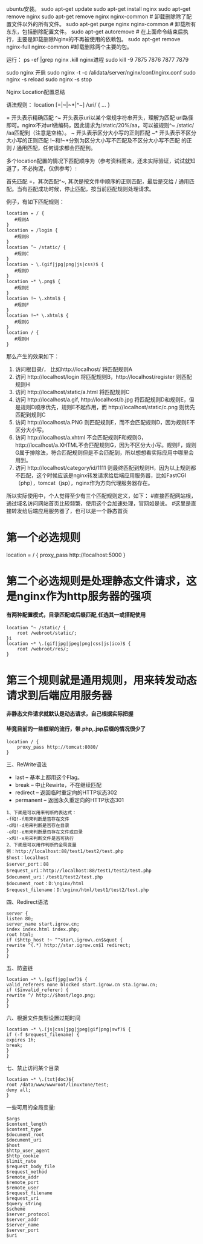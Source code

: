 ﻿ubuntu安装。
sudo apt-get update
sudo apt-get install nginx
sudo apt-get remove nginx
    sudo apt-get remove nginx nginx-common # 卸载删除除了配置文件以外的所有文件。
    sudo apt-get purge nginx nginx-common # 卸载所有东东，包括删除配置文件。
    sudo apt-get autoremove # 在上面命令结束后执行，主要是卸载删除Nginx的不再被使用的依赖包。
    sudo apt-get remove nginx-full nginx-common #卸载删除两个主要的包。

运行：
ps -ef |grep nginx
.kill nginx进程
sudo kill  -9  7875 7876 7877 7879

sudo nginx 开启
sudo nginx -t -c /alidata/server/nginx/conf/nginx.conf
sudo nginx -s  reload
sudo nginx -s  stop

Nginx Location配置总结

语法规则： location [=|~|~*|^~] /uri/ { … }

= 开头表示精确匹配
^~ 开头表示uri以某个常规字符串开头，理解为匹配 url路径即可。nginx不对url做编码，因此请求为/static/20%/aa，可以被规则^~ /static/ /aa匹配到（注意是空格）。
~ 开头表示区分大小写的正则匹配
~*  开头表示不区分大小写的正则匹配
!~和!~*分别为区分大小写不匹配及不区分大小写不匹配 的正则
/ 通用匹配，任何请求都会匹配到。

多个location配置的情况下匹配顺序为（参考资料而来，还未实际验证，试试就知道了，不必拘泥，仅供参考）:

首先匹配 =，其次匹配^~, 其次是按文件中顺序的正则匹配，最后是交给 / 通用匹配。当有匹配成功时候，停止匹配，按当前匹配规则处理请求。

例子，有如下匹配规则：
```
location = / {
   #规则A
}
location = /login {
   #规则B
}
location ^~ /static/ {
   #规则C
}
location ~ \.(gif|jpg|png|js|css)$ {
   #规则D
}
location ~* \.png$ {
   #规则E
}
location !~ \.xhtml$ {
   #规则F
}
location !~* \.xhtml$ {
   #规则G
}
location / {
   #规则H
}
```

那么产生的效果如下：

1. 访问根目录/， 比如http://localhost/ 将匹配规则A
2. 访问 http://localhost/login 将匹配规则B，http://localhost/register 则匹配规则H
3. 访问 http://localhost/static/a.html 将匹配规则C
4. 访问 http://localhost/a.gif, http://localhost/b.jpg 将匹配规则D和规则E，但是规则D顺序优先，规则E不起作用，而 http://localhost/static/c.png 则优先匹配到规则C
5. 访问 http://localhost/a.PNG 则匹配规则E，而不会匹配规则D，因为规则E不区分大小写。
6. 访问 http://localhost/a.xhtml 不会匹配规则F和规则G，http://localhost/a.XHTML不会匹配规则G，因为不区分大小写。规则F，规则G属于排除法，符合匹配规则但是不会匹配到，所以想想看实际应用中哪里会用到。
7. 访问 http://localhost/category/id/1111 则最终匹配到规则H，因为以上规则都不匹配，这个时候应该是nginx转发请求给后端应用服务器，比如FastCGI（php），tomcat（jsp），nginx作为方向代理服务器存在。

所以实际使用中，个人觉得至少有三个匹配规则定义，如下：
#直接匹配网站根，通过域名访问网站首页比较频繁，使用这个会加速处理，官网如是说。
#这里是直接转发给后端应用服务器了，也可以是一个静态首页
# 第一个必选规则
location = / {
    proxy_pass http://localhost:5000
}
# 第二个必选规则是处理静态文件请求，这是nginx作为http服务器的强项
#### 有两种配置模式，目录匹配或后缀匹配,任选其一或搭配使用
```
location ^~ /static/ {
    root /webroot/static/;
}i
location ~* \.(gif|jpg|jpeg|png|css|js|ico)$ {
    root /webroot/res/;
}
```


# 第三个规则就是通用规则，用来转发动态请求到后端应用服务器
#### 非静态文件请求就默认是动态请求，自己根据实际把握
#### 毕竟目前的一些框架的流行，带.php,.jsp后缀的情况很少了
```
location / {
    proxy_pass http://tomcat:8080/
}
```

三、ReWrite语法
- last – 基本上都用这个Flag。
- break – 中止Rewirte，不在继续匹配
- redirect – 返回临时重定向的HTTP状态302
- permanent – 返回永久重定向的HTTP状态301
```
1、下面是可以用来判断的表达式：
-f和!-f用来判断是否存在文件
-d和!-d用来判断是否存在目录
-e和!-e用来判断是否存在文件或目录
-x和!-x用来判断文件是否可执行
2、下面是可以用作判断的全局变量
例：http://localhost:88/test1/test2/test.php
$host：localhost
$server_port：88
$request_uri：http://localhost:88/test1/test2/test.php
$document_uri：/test1/test2/test.php
$document_root：D:\nginx/html
$request_filename：D:\nginx/html/test1/test2/test.php
```


四、Redirect语法
```
server {
listen 80;
server_name start.igrow.cn;
index index.html index.php;
root html;
if ($http_host !~ “^star\.igrow\.cn$&quot {
rewrite ^(.*) http://star.igrow.cn$1 redirect;
}
}
```

五、防盗链
```
location ~* \.(gif|jpg|swf)$ {
valid_referers none blocked start.igrow.cn sta.igrow.cn;
if ($invalid_referer) {
rewrite ^/ http://$host/logo.png;
}
}
```

六、根据文件类型设置过期时间

```
location ~* \.(js|css|jpg|jpeg|gif|png|swf)$ {
if (-f $request_filename) {
expires 1h;
break;
}
}
```

七、禁止访问某个目录
```
location ~* \.(txt|doc)${
root /data/www/wwwroot/linuxtone/test;
deny all;
}
```


一些可用的全局变量:
```
$args
$content_length
$content_type
$document_root
$document_uri
$host
$http_user_agent
$http_cookie
$limit_rate
$request_body_file
$request_method
$remote_addr
$remote_port
$remote_user
$request_filename
$request_uri
$query_string
$scheme
$server_protocol
$server_addr
$server_name
$server_port
$uri
```
